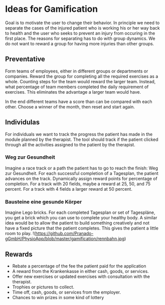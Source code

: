 # Ideas for Gamification

Goal is to motivate the user to change their behavior. In principle we need to separate the cases of the injured patient who is working his or her way back to health and the user who seeks to prevent an injury from occuring in the first place. The reasons for separating has to do with group dynamics. We do not want to reward a group for having more injuries than other groups.

## Preventative
Form teams of employees, either in different groups or departments or companies. Reward the group for completing all the required exercises as a whole. Counting steps for the team would reward the larger team. Instead, what percentage of team members completed the daily requirement of exercises. This eliminates the advantage a larger team would have.

In the end different teams have a score than can be compared with each other. Choose a winner of the month, then reset and start again.

## Individulas
For individuals we want to track the progress the patient has made in the module planned by the therapist. The tool should track if the patient clicked through all the activities assigned to the patient by the therapist. 

### Weg zur Gesundheit
Imagine a race track or a path the patient has to go to reach the finish: Weg zur Gesundheit. For each successful completion of a Tagesplan, the patient advances on the track. Dynamically assign reward points for percentage of completion. For a track with 20 fields, maybe a reward at 25, 50, and 75 percent. For a track with 4 fields a larger reward at 50 percent.

### Bausteine eine gesunde Körper
Imagine Lego bricks. For each completed Tagesplan or set of Tagespläne, you get a brick which you can use to complete your healthy body. A similar idea would be to allow the patient to build something creatively and not have a fixed picture that the patient completes. This gives the patient a little room to play.
!(https://github.com/Pranado-gGmbH/PhysioApp/blob/master/gamification/rennbahn.jpg)

## Rewards
* Rebate a percentage of the fee the patient paid for the application
* A reward from the Krankenkasse in either cash, goods, or services.
* Offer new exercises or updated exercises with consultation with the therapist.
* Trophies or pictures to collect. 
* Time off, cash, goods, or services from the employer.
* Chances to win prizes in some kind of lottery

